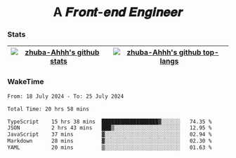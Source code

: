 <h1 align="center">A 𝑭𝒓𝒐𝒏𝒕-𝒆𝒏𝒅 𝑬𝒏𝒈𝒊𝒏𝒆𝒆𝒓</h1>

### Stats

| <a href="https://github.com/zhuba-Ahhh"><img align="center" src="https://github-readme-stats.vercel.app/api?username=zhuba-Ahhh&hide_title=true&hide_border=true&show_icons=trueline_height=21&text_color=000&icon_color=000&bg_color=0,ea6161,ffc64d,fffc4d,52fa5a&theme=graywhite" alt="zhuba-Ahhh's github stats" /> </a> | <a href="https://github.com/zhuba-Ahhh"><img align="center" src="https://github-readme-stats.vercel.app/api/top-langs/?username=zhuba-Ahhh&hide_title=true&hide_border=true&layout=compact&hide_border=true&show_icons=trueline_height=40&text_color=000&icon_color=000&bg_color=0,ea6161,ffc64d,fffc4d,52fa5a&theme=graywhite&langs_count=6" alt="zhuba-Ahhh's github top-langs"/> </a> |
| ------------- | ------------- |

### WakeTime

<!--START_SECTION:waka-->

```txt
From: 18 July 2024 - To: 25 July 2024

Total Time: 20 hrs 58 mins

TypeScript    15 hrs 38 mins  ██████████████████▓░░░░░░   74.35 %
JSON          2 hrs 43 mins   ███▒░░░░░░░░░░░░░░░░░░░░░   12.95 %
JavaScript    37 mins         ▓░░░░░░░░░░░░░░░░░░░░░░░░   02.94 %
Markdown      28 mins         ▓░░░░░░░░░░░░░░░░░░░░░░░░   02.30 %
YAML          20 mins         ▒░░░░░░░░░░░░░░░░░░░░░░░░   01.63 %
```

<!--END_SECTION:waka-->
